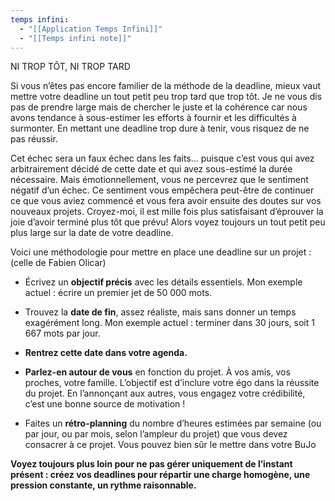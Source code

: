```yaml
---
temps infini:
  - "[[Application Temps Infini]]"
  - "[[Temps infini note]]"
---
```


NI TROP TÔT, NI TROP TARD

Si vous n’êtes pas encore familier de la méthode de la deadline, mieux vaut mettre votre deadline un tout petit peu trop tard que trop tôt. Je ne vous dis pas de prendre large mais de chercher le juste et la cohérence car nous avons tendance à sous-estimer les efforts à fournir et les difficultés à surmonter. 
En mettant une deadline trop dure à tenir, vous risquez de ne pas réussir.

Cet échec sera un faux échec dans les faits… puisque c’est vous qui avez arbitrairement décidé de cette date et qui avez sous-estimé la durée nécessaire. Mais émotionnellement, vous ne percevrez que le sentiment négatif d’un échec. Ce sentiment vous empêchera peut-être de continuer ce que vous aviez commencé et vous fera avoir ensuite des doutes sur vos nouveaux projets. Croyez-moi, il est mille fois plus satisfaisant d’éprouver la joie d’avoir terminé plus tôt que prévu! Alors voyez toujours un tout petit peu plus large sur la date de votre deadline.

Voici une méthodologie pour mettre en place une deadline sur un projet : (celle de Fabien Olicar)

- Écrivez un **objectif précis** avec les détails essentiels. Mon exemple actuel : écrire un premier jet de 50 000 mots.

- Trouvez la **date de fin**, assez réaliste, mais sans donner un temps exagérément long. Mon exemple actuel : terminer dans 30 jours, soit 1 667 mots par jour.

- **Rentrez cette date dans votre agenda.**

- **Parlez-en autour de vous** en fonction du projet. À vos amis, vos proches, votre famille. L’objectif est d’inclure votre égo dans la réussite du projet. En l’annonçant aux autres, vous engagez votre crédibilité, c’est une bonne source de motivation !

- Faites un **rétro-planning** du nombre d’heures estimées par semaine (ou par jour, ou par mois, selon l’ampleur du projet) que vous devez consacrer à ce projet. Vous pouvez bien sûr le mettre dans votre BuJo

**Voyez toujours plus loin pour ne pas gérer uniquement de l’instant présent : créez vos deadlines pour répartir une charge homogène, une pression constante, un rythme raisonnable.**